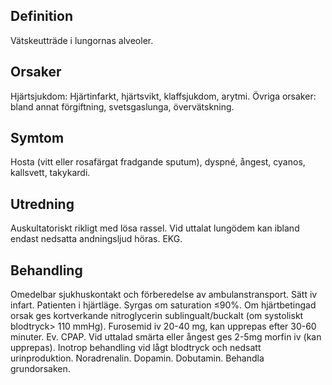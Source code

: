 ## Definition

Vätskeutträde i lungornas alveoler.

## Orsaker

Hjärtsjukdom: Hjärtinfarkt, hjärtsvikt, klaffsjukdom, arytmi. Övriga orsaker: bland annat förgiftning, svetsgaslunga, övervätskning.

## Symtom

Hosta (vitt eller rosafärgat fradgande sputum), dyspné, ångest, cyanos, kallsvett, takykardi.

## Utredning

Auskultatoriskt rikligt med lösa rassel. Vid uttalat lungödem kan ibland endast nedsatta andningsljud höras. EKG.

## Behandling

Omedelbar sjukhuskontakt och förberedelse av ambulanstransport. Sätt iv infart. Patienten i hjärtläge. Syrgas om saturation ≤90%. Om hjärtbetingad orsak ges kortverkande nitroglycerin sublingualt/buckalt (om systoliskt blodtryck> 110 mmHg). Furosemid iv 20-40 mg, kan upprepas efter 30-60 minuter. Ev. CPAP. Vid uttalad smärta eller ångest ges 2-5mg morfin iv (kan upprepas). Inotrop behandling vid lågt blodtryck och nedsatt urinproduktion. Noradrenalin. Dopamin. Dobutamin. Behandla grundorsaken.

